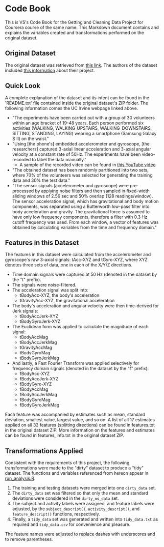 # Code Book
This is VS's Code Book for the Getting and Cleaning Data Project for Coursera course of the same name.
This Markdown document contains and explains the variables created and transformations performed on the original dataset.

## Original Dataset
The original dataset was retrieved from [this link](https://d396qusza40orc.cloudfront.net/getdata%2Fprojectfiles%2FUCI%20HAR%20Dataset.zip).
The authors of the dataset included [this information](http://archive.ics.uci.edu/ml/datasets/Human+Activity+Recognition+Using+Smartphones) about their project.

## Quick Look
A complete explanation of the dataset and its intent can be found in the 'README.txt' file contained inside the original dataset's ZIP folder. The following information comes the UC Irvine webpage linked above.

* "The experiments have been carried out with a group of 30 volunteers within an age bracket of 19-48 years. Each person performed six activities (WALKING, WALKING_UPSTAIRS, WALKING_DOWNSTAIRS, SITTING, STANDING, LAYING) wearing a smartphone (Samsung Galaxy S II) on the waist."
* "Using [the phone's] embedded accelerometer and gyroscope, [the researchers] captured 3-axial linear acceleration and 3-axial angular velocity at a constant rate of 50Hz. The experiments have been video-recorded to label the data manually."
  * A sample of the recorded video can be found in [this YouTube video](https://youtu.be/XOEN9W05_4A)
* "The obtained dataset has been randomly partitioned into two sets, where 70% of the volunteers was selected for generating the training data and 30% the test data."
* "The sensor signals (accelerometer and gyroscope) were pre-processed by applying noise filters and then sampled in fixed-width sliding windows of 2.56 sec and 50% overlap (128 readings/window). The sensor acceleration signal, which has gravitational and body motion components, was separated using a Butterworth low-pass filter into body acceleration and gravity. The gravitational force is assumed to have only low frequency components, therefore a filter with 0.3 Hz cutoff frequency was used. From each window, a vector of features was obtained by calculating variables from the time and frequency domain."

## Features in this Dataset
The features in this dataset were calculated from the accelerometer and gyroscope's raw 3-axial signals: tAcc-XYZ and tGyro-XYZ, where XYZ denotes three sets of data, one in each of the X/Y/Z directions.

* Time domain signals were captured at 50 Hz (denoted in the dataset by the "t" prefix).
* The signals were noise-filtered.
* The acceleration signal was split into:
  * tBodyAcc-XYZ, the body's acceleration
  * tGravityAcc-XYZ, the gravitational acceleration
* The body's acceleration and angular velocity were then time-derived for Jerk signals:
  * tBodyAccJerk-XYZ
  * tBodyGyroJerk-XYZ
* The Euclidean form was applied to calculate the magnitude of each signal:
  * tBodyAccMag
  * tBodyAccJerkMag
  * tGravityAccMag
  * tBodyGyroMag
  * tBodyGyroJerkMag
* And lastly, a Fast Fourier Transform was applied selectively for frequency domain signals (denoted in the dataset by the "f" prefix):
  * fBodyAcc-XYZ
  * fBodyAccJerk-XYZ
  * fBodyGyro-XYZ
  * fBodyAccMag
  * fBodyAccJerkMag
  * fBodyGyroMag
  * fBodyGyroJerkMag

Each feature was accompanied by estimates such as mean, standard deviation, smallest value, largest value, and so on. A list of all 17 estimates applied on all 33 features (splitting directions) can be found in features.txt in the original dataset ZIP. More information on the features and estimates can be found in features_info.txt in the original dataset ZIP.

## Transformations Applied
Consistent with the requirements of this project, the following transformations were made to the "dirty" dataset to produce a "tidy" dataset. The functions and variables referenced from hereon appear in [run_analysis.R](https://github.com/vslearns/dsc3_gcdata/blob/master/run_analysis.R).

1. The training and testing datasets were merged into one `dirty_data` set.
2. The `dirty_data` set was filtered so that only the mean and standard deviations were considered in the `dirty_ms_data` set.
3. The subject and activity labels were assigned, and feature labels were adjusted, by the `subject_descript()`, `activity_descript()`, and `feature_descript()` functions, respectively.
4. Finally, a `tidy_data` set was generated and written into `tidy_data.txt` as required and `tidy_data.csv` for convenience and pleasure.

The feature names were adjusted to replace dashes with underscores and to remove parentheses.